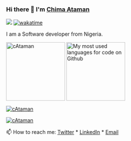### Hi there 👋 I'm [Chima Ataman](https://www.linkedin.com/in/chima-ataman-a64462175/)   

[![](https://enkahcw3aqjzlyp.m.pipedream.net/?key=gh-cAtaman&label=visitors&color=grey&style=flat)](https://github.com/cAtaman) [![wakatime](https://wakatime.com/badge/user/841f74da-da14-4037-90ad-7d415a5e5ec0.svg?style=default)](https://wakatime.com/@841f74da-da14-4037-90ad-7d415a5e5ec0)

I am a Software developer from Nigeria.

<div>
  <p>
    <img height="160" align="center" src="https://github-readme-stats-cataman.vercel.app/api?username=cAtaman&show_icons=true&locale=en&default&count_private=true&theme=react" alt="cAtaman" />
    <img height="160" align="center" src="https://github-readme-stats-cataman.vercel.app/api/top-langs/?username=cAtaman&layout=compact&count_private=true&theme=react" alt="My most used languages for code on Github" />
  </p>
  <p>
    <a href="https://github-readme-streak-stats.herokuapp.com/?user=cAtaman&theme=blood-dark&background=000000" target=”_blank”>
      <img align="center" src="https://github-readme-streak-stats.herokuapp.com/?user=cAtaman&theme=blood-dark&background=000000" alt="cAtaman" />
    </a>
  </p>
</div>

<p align="left">
  <a href="https://github-profile-trophy-cataman.vercel.app/?username=cAtaman&theme=flat&no-bg=true" target=”_blank”>
    <img src="https://github-profile-trophy-cataman.vercel.app/?username=cAtaman&theme=flat&no-bg=true" alt="cAtaman"/>
  </a>
</p>

📫 How to reach me: [Twitter](https://twitter.com/johnkantius) * [LinkedIn](https://www.linkedin.com/in/chima-ataman-a64462175/) * [Email](mailto:chimaataman@gmail.com)

